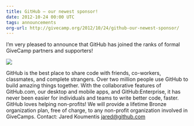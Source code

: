 ```yaml
---
title: GitHub – our newest sponsor!
date: 2012-10-24 00:00 UTC
tags: announcements
org-url: http://givecamp.org/2012/10/24/github-our-newest-sponsor/
---
```

I’m very pleased to announce that GitHub has joined the ranks of formal GiveCamp partners and supporters!

[![](/img/national-partners/GitHub_Logo_SmartObject.jpg)](https://github.com/)

GitHub is the best place to share code with friends, co-workers, classmates, and complete strangers. Over two million people use GitHub to build amazing things together. With the collaborative features of GitHub.com, our desktop and mobile apps, and GitHub:Enterprise, it has never been easier for individuals and teams to write better code, faster. GitHub loves helping non-profits! We will provide a lifetime Bronze organization plan, free of charge, to any non-profit organization involved in GiveCamps.
Contact: Jared Koumentis <jared@github.com> 

